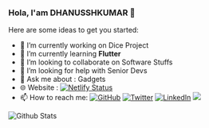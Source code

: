 ### Hola,  I'am DHANUSSHKUMAR 👋


Here are some ideas to get you started:

- 🔭 I’m currently working on Dice Project
- 🌱 I’m currently learning **Flutter**
- 👯 I’m looking to collaborate on Software Stuffs
- 🤔 I’m looking for help with Senior Devs
- 💬 Ask me about : Gadgets
- 🌐 Website : [![Netlify Status](https://api.netlify.com/api/v1/badges/a331a5a2-e635-4f0f-8750-f29183e01a22/deploy-status)](https://app.netlify.com/sites/dhanusshk/deploys)
- 📫 How to reach me: <a href="https://github.com/dhanusshk"><img src="https://img.shields.io/github/followers/dhanusshk.svg?label=GitHub&style=social" alt="GitHub"></a>
	<a href="https://twitter.com/dhanusshk"><img src="https://img.shields.io/twitter/follow/dhanusshk?label=Twitter&style=social" alt="Twitter"></a>
  <a href="https://www.linkedin.com/in/dhanusshk"><img src="https://img.shields.io/badge/LinkedIn--_.svg?style=social&logo=linkedin" alt="LinkedIn"></a>
 ![](https://visitor-badge.laobi.icu/badge?page_id=dhanusshk)



![Github Stats](https://github-readme-stats.vercel.app/api?username=dhanusshk&&show_icons=true&title_color=000000&text_color=000000&bg_color=ffffff)
